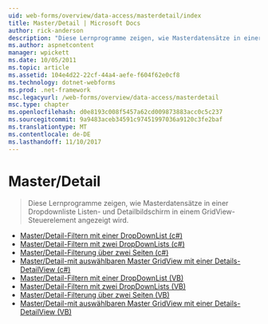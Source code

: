 ```yaml
---
uid: web-forms/overview/data-access/masterdetail/index
title: Master/Detail | Microsoft Docs
author: rick-anderson
description: "Diese Lernprogramme zeigen, wie Masterdatensätze in einer Dropdownliste Listen- und Detailbildschirm in einem GridView-Steuerelement angezeigt wird."
ms.author: aspnetcontent
manager: wpickett
ms.date: 10/05/2011
ms.topic: article
ms.assetid: 104e4d22-22cf-44a4-aefe-f604f62e0cf8
ms.technology: dotnet-webforms
ms.prod: .net-framework
msc.legacyurl: /web-forms/overview/data-access/masterdetail
msc.type: chapter
ms.openlocfilehash: d0e8193c008f5457a62cd009873883acc0c5c237
ms.sourcegitcommit: 9a9483aceb34591c97451997036a9120c3fe2baf
ms.translationtype: MT
ms.contentlocale: de-DE
ms.lasthandoff: 11/10/2017
---
```

<a name="masterdetail"></a>Master/Detail
====================
> Diese Lernprogramme zeigen, wie Masterdatensätze in einer Dropdownliste Listen- und Detailbildschirm in einem GridView-Steuerelement angezeigt wird.


- [Master/Detail-Filtern mit einer DropDownList (c#)](master-detail-filtering-with-a-dropdownlist-cs.md)
- [Master/Detail-Filtern mit zwei DropDownLists (c#)](master-detail-filtering-with-two-dropdownlists-cs.md)
- [Master/Detail-Filterung über zwei Seiten (c#)](master-detail-filtering-across-two-pages-cs.md)
- [Master/Detail-mit auswählbaren Master GridView mit einer Details-DetailView (c#)](master-detail-using-a-selectable-master-gridview-with-a-details-detailview-cs.md)
- [Master/Detail-Filtern mit einer DropDownList (VB)](master-detail-filtering-with-a-dropdownlist-vb.md)
- [Master/Detail-Filtern mit zwei DropDownLists (VB)](master-detail-filtering-with-two-dropdownlists-vb.md)
- [Master/Detail-Filterung über zwei Seiten (VB)](master-detail-filtering-across-two-pages-vb.md)
- [Master/Detail-mit auswählbaren Master GridView mit einer Details-DetailView (VB)](master-detail-using-a-selectable-master-gridview-with-a-details-detailview-vb.md)
